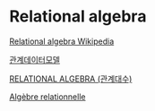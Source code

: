 # Relational algebra

[Relational algebra Wikipedia](https://en.wikipedia.org/wiki/Relational_algebra)

[관계데이터모델](https://mangkyu.tistory.com/21?category=761304)

[RELATIONAL ALGEBRA (관계대수)](https://chartworld.tistory.com/12)

[Algèbre relationnelle](https://github.com/cielgrisdemoscou/ios-loginkit/files/6017783/P06_2.pdf)